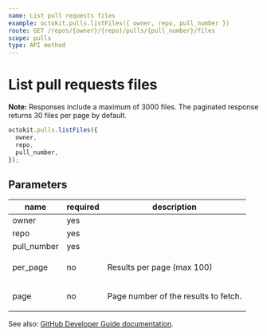 ```yaml
---
name: List pull requests files
example: octokit.pulls.listFiles({ owner, repo, pull_number })
route: GET /repos/{owner}/{repo}/pulls/{pull_number}/files
scope: pulls
type: API method
---
```


# List pull requests files

**Note:** Responses include a maximum of 3000 files. The paginated response returns 30 files per page by default.

```js
octokit.pulls.listFiles({
  owner,
  repo,
  pull_number,
});
```

## Parameters

<table>
  <thead>
    <tr>
      <th>name</th>
      <th>required</th>
      <th>description</th>
    </tr>
  </thead>
  <tbody>
    <tr><td>owner</td><td>yes</td><td>

</td></tr>
<tr><td>repo</td><td>yes</td><td>

</td></tr>
<tr><td>pull_number</td><td>yes</td><td>

</td></tr>
<tr><td>per_page</td><td>no</td><td>

Results per page (max 100)

</td></tr>
<tr><td>page</td><td>no</td><td>

Page number of the results to fetch.

</td></tr>
  </tbody>
</table>

See also: [GitHub Developer Guide documentation](https://docs.github.com/v3/pulls/#list-pull-requests-files).
